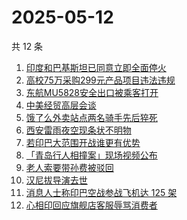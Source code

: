 # 2025-05-12

共 12 条

<!-- BEGIN -->
<!-- 最后更新时间 Mon May 12 2025 00:24:20 GMT+0800 (China Standard Time) -->

1. [印度和巴基斯坦已同意立即全面停火](https://www.zhihu.com/search?q=%E5%8D%B0%E5%BA%A6%E5%92%8C%E5%B7%B4%E5%9F%BA%E6%96%AF%E5%9D%A6%E5%B7%B2%E5%90%8C%E6%84%8F%E7%AB%8B%E5%8D%B3%E5%85%A8%E9%9D%A2%E5%81%9C%E7%81%AB)
1. [高校75万采购299元产品项目违法违规](https://www.zhihu.com/search?q=%E9%AB%98%E6%A0%A175%E4%B8%87%E9%87%87%E8%B4%AD299%E5%85%83%E4%BA%A7%E5%93%81%E9%A1%B9%E7%9B%AE%E8%BF%9D%E6%B3%95%E8%BF%9D%E8%A7%84)
1. [东航MU5828安全出口被乘客打开](https://www.zhihu.com/search?q=%E4%B8%9C%E8%88%AAMU5828%E5%AE%89%E5%85%A8%E5%87%BA%E5%8F%A3%E8%A2%AB%E4%B9%98%E5%AE%A2%E6%89%93%E5%BC%80)
1. [中美经贸高层会谈](https://www.zhihu.com/search?q=%E4%B8%AD%E7%BE%8E%E7%BB%8F%E8%B4%B8%E9%AB%98%E5%B1%82%E4%BC%9A%E8%B0%88)
1. [饿了么外卖站点两名骑手先后猝死](https://www.zhihu.com/search?q=%E9%A5%BF%E4%BA%86%E4%B9%88%E5%A4%96%E5%8D%96%E7%AB%99%E7%82%B9%E4%B8%A4%E5%90%8D%E9%AA%91%E6%89%8B%E5%85%88%E5%90%8E%E7%8C%9D%E6%AD%BB)
1. [西安雷雨夜空现条状不明物](https://www.zhihu.com/search?q=%E8%A5%BF%E5%AE%89%E9%9B%B7%E9%9B%A8%E5%A4%9C%E7%A9%BA%E7%8E%B0%E6%9D%A1%E7%8A%B6%E4%B8%8D%E6%98%8E%E7%89%A9)
1. [若印巴大范围开战谁更有优势](https://www.zhihu.com/search?q=%E8%8B%A5%E5%8D%B0%E5%B7%B4%E5%A4%A7%E8%8C%83%E5%9B%B4%E5%BC%80%E6%88%98%E8%B0%81%E6%9B%B4%E6%9C%89%E4%BC%98%E5%8A%BF)
1. [「青岛行人相撞案」现场视频公布](https://www.zhihu.com/search?q=%E3%80%8C%E9%9D%92%E5%B2%9B%E8%A1%8C%E4%BA%BA%E7%9B%B8%E6%92%9E%E6%A1%88%E3%80%8D%E7%8E%B0%E5%9C%BA%E8%A7%86%E9%A2%91%E5%85%AC%E5%B8%83)
1. [老人索要带孙费被驳回](https://www.zhihu.com/search?q=%E8%80%81%E4%BA%BA%E7%B4%A2%E8%A6%81%E5%B8%A6%E5%AD%99%E8%B4%B9%E8%A2%AB%E9%A9%B3%E5%9B%9E)
1. [汉尼拔导演去世](https://www.zhihu.com/search?q=%E6%B1%89%E5%B0%BC%E6%8B%94%E5%AF%BC%E6%BC%94%E5%8E%BB%E4%B8%96)
1. [消息人士称印巴空战参战飞机达 125 架](https://www.zhihu.com/search?q=%E6%B6%88%E6%81%AF%E4%BA%BA%E5%A3%AB%E7%A7%B0%E5%8D%B0%E5%B7%B4%E7%A9%BA%E6%88%98%E5%8F%82%E6%88%98%E9%A3%9E%E6%9C%BA%E8%BE%BE%20125%20%E6%9E%B6)
1. [心相印回应旗舰店客服辱骂消费者](https://www.zhihu.com/search?q=%E5%BF%83%E7%9B%B8%E5%8D%B0%E5%9B%9E%E5%BA%94%E6%97%97%E8%88%B0%E5%BA%97%E5%AE%A2%E6%9C%8D%E8%BE%B1%E9%AA%82%E6%B6%88%E8%B4%B9%E8%80%85)

<!-- END -->
